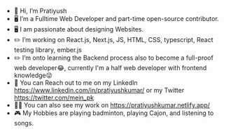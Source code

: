 - 👋 Hi, I’m Pratiyush
- 🖥️ I’m a Fulltime Web Developer and part-time open-source contributor.
- 🖥️ I am passionate about designing Websites.
- ✏️ I’m working on React.js, Next.js, JS, HTML, CSS, typescript, React testing library, ember.js
- ✏️ I’m onto learning the Backend process also to become a full-proof web developer😂, currently I'm a half web developer with frontend knowledge😜 
- 📲 You can Reach out to me on my LinkedIn https://www.linkedin.com/in/pratiyushkumar/ or my Twitter https://twitter.com/mein_pk
- 🧑‍💼 You can also see my work on https://pratiyushkumar.netlify.app/
- 🎮 My Hobbies are playing badminton, playing Cajon, and listening to songs.

<!---
Pratiyushkumar/Pratiyushkumar is a ✨ special ✨ repository because its `README.md` (this file) appears on your GitHub profile.
You can click the Preview link to take a look at your changes.
--->
